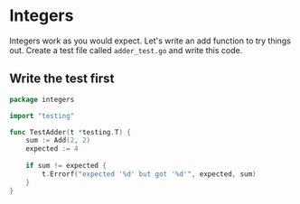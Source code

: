 # Integers

Integers work as you would expect. Let's write an add function to try things out.  Create a test file called `adder_test.go` and write this code.

## Write the test first

```go
package integers

import "testing"

func TestAdder(t *testing.T) {
	sum := Add(2, 2)
	expected := 4
	
	if sum != expected {
		t.Errorf("expected '%d' but got '%d'", expected, sum)
	}
}
```
